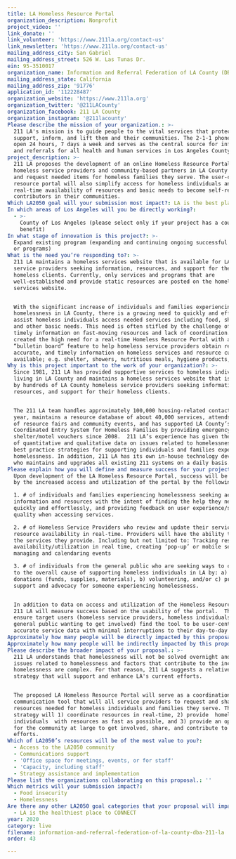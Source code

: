 ```yaml
---
title: LA Homeless Resource Portal
organization_description: Nonprofit
project_video: ''
link_donate: ''
link_volunteer: 'https://www.211la.org/contact-us'
link_newsletter: 'https://www.211la.org/contact-us'
mailing_address_city: San Gabriel
mailing_address_street: 526 W. Las Tunas Dr.
ein: 95-3510017
organization_name: Information and Referral Federation of LA County (DBA 211 LA)
mailing_address_state: California
mailing_address_zip: '91776'
application_id: '112228487'
organization_website: 'https://www.211la.org'
organization_twitter: '@211LACounty'
organization_facebook: 211 LA County
organization_instagram: '@211lacounty'
Please describe the mission of your organization.: >-
  211 LA's mission is to guide people to the vital services that protect,
  support, inform, and lift them and their communities. The 2-1-1 phone line is
  open 24 hours, 7 days a week and serves as the central source for information
  and referrals for all health and human services in Los Angeles County. 
project_description: >-
  211 LA proposes the development of an online Homeless Resource Portal where
  homeless service providers and community-based partners in LA County can share
  and request needed items for homeless families they serve. The user-centric
  resource portal will also simplify access for homeless individuals and provide
  real-time availability of resources and basic needs to become self-reliant
  contributors in their communities.
Which LA2050 goal will your submission most impact?: LA is the best place to LIVE
In which areas of Los Angeles will you be directly working?:
  - >-
    County of Los Angeles (please select only if your project has a countywide
    benefit)
In what stage of innovation is this project?: >-
  Expand existing program (expanding and continuing ongoing successful projects
  or programs)
What is the need you’re responding to?: >-
  211 LA maintains a homeless services website that is available for LA County
  service providers seeking information, resources, and support for their
  homeless clients. Currently, only services and programs that are
  well-established and provide static resources are posted on the homeless
  services website. 


  With the significant increase of individuals and families experiencing
  homelessness in LA County, there is a growing need to quickly and efficiently
  assist homeless individuals access needed services including food, shelter,
  and other basic needs. This need is often stifled by the challenge of sharing
  timely information on fast-moving resources and lack of coordination. This has
  created the high need for a real-time Homeless Resource Portal with a
  “bulletin board” feature to help homeless service providers obtain real-time,
  accurate, and timely information on homeless services and resource currently
  available; e.g. shelter, showers, nutritious meals, hygiene products, etc. 
Why is this project important to the work of your organization?: >-
  Since 1981, 211 LA has provided supportive services to homeless individuals
  living in LA County and maintains a homeless services website that is utilized
  by hundreds of LA County homeless service providers seeking information,
  resources, and support for their homeless clients. 


  The 211 LA team handles approximately 100,000 housing-related contacts every
  year, maintains a resource database of about 40,000 services, attends hundreds
  of resource fairs and community events, and has supported LA County’s
  Coordinated Entry System for Homeless Families by providing emergency
  shelter/motel vouchers since 2008.  211 LA’s experience has given them years
  of quantitative and qualitative data on issues related to homelessness and
  best practice strategies for supporting individuals and families experiencing
  homelessness. In addition, 211 LA has its own in-house technology develop team
  who maintains and upgrades all existing 211 systems on a daily basis.
Please explain how you will define and measure success for your project.: >-
  Upon development of the LA Homeless Resource Portal, success will be measure
  by the increased access and utilization of the portal by the following user:

  1. # of individuals and families experiencing homelessness seeking accurate
  information and resources with the intent of finding the help they need
  quickly and effortlessly, and providing feedback on user experience/service
  quality when accessing services.

  2. # of Homeless Service Providers who review and update their services and
  resource availability in real-time. Providers will have the ability to review
  the services they provide. Including but not limited to: Tracking resource
  availability/utilization in real time, creating ‘pop-up’ or mobile services,
  managing and calendaring events

  3. # of individuals from the general public who are seeking ways to contribute
  to the overall cause of supporting homeless individuals in LA by: a) providing
  donations (funds, supplies, materials), b) volunteering, and/or c) providing
  support and advocacy for someone experiencing homelessness.


  In addition to data on access and utilization of the Homeless Resource Portal,
  211 LA will measure success based on the usability of the portal.  This is to
  ensure target users (homeless service providers, homeless individuals, and
  general public wanting to get involved) find the tool to be user-centric with
  accurate service data with minimal interruptions to their day-to-day roles. 
Approximately how many people will be directly impacted by this proposal?: '100'
Approximately how many people will be indirectly impacted by this proposal?: '10000'
Please describe the broader impact of your proposal.: >-
  211 LA understands that homelessness will not be solved overnight and the
  issues related to homelessness and factors that contribute to the increase in
  homelessness are complex. For that reason, 211 LA suggests a relatively simple
  strategy that will support and enhance LA's current efforts. 


  The proposed LA Homeless Resource Portal will serve as a coordination and
  communication tool that will all service providers to request and share
  resources needed for homeless individuals and families they serve. This
  strategy will 1) coordinate resources in real-time, 2) provide  homeless
  individuals  with resources as fast as possible, and 3) provide an opportunity
  for the community at large to get involved, share, and contribute to homeless
  efforts.
Which of LA2050’s resources will be of the most value to you?:
  - Access to the LA2050 community
  - Communications support
  - 'Office space for meetings, events, or for staff'
  - 'Capacity, including staff'
  - Strategy assistance and implementation
Please list the organizations collaborating on this proposal.: ''
Which metrics will your submission impact?:
  - Food insecurity
  - Homelessness
Are there any other LA2050 goal categories that your proposal will impact?:
  - LA is the healthiest place to CONNECT
year: 2020
category: live
filename: information-and-referral-federation-of-la-county-dba-211-la
order: 43

---
```


